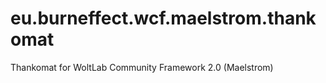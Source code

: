 eu.burneffect.wcf.maelstrom.thankomat
=================================
Thankomat for WoltLab Community Framework 2.0 (Maelstrom)
